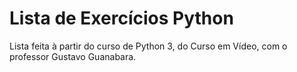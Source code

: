 # Lista de Exercícios Python

Lista feita à partir do curso de Python 3, do Curso em Vídeo, com o professor Gustavo Guanabara.
